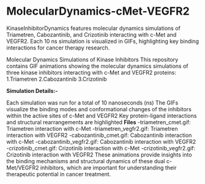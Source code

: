 # MolecularDynamics-cMet-VEGFR2
KinaseInhibitorDynamics features molecular dynamics simulations of Triametren, Cabozantinib, and Crizotinib interacting with c-Met and VEGFR2. Each 10 ns simulation is visualized in GIFs, highlighting key binding interactions for cancer therapy research. 

Molecular Dynamics Simulations of Kinase Inhibitors
This repository contains GIF animations showing the molecular dynamics simulations of three kinase inhibitors interacting with c-Met and VEGFR2 proteins:
1.Triametren
2.Cabozantinib
3.Crizotinib

**Simulation Details:-**

Each simulation was run for a total of 10 nanoseconds (ns)
The GIFs visualize the binding modes and conformational changes of the inhibitors within the active sites of c-Met and VEGFR2
Key protein-ligand interactions and structural rearrangements are highlighted
**Files**
-triametren_cmet.gif: Triametren interaction with c-Met
-triametren_vegfr2.gif: Triametren interaction with VEGFR2
-cabozantinib_cmet.gif: Cabozantinib interaction with c-Met
-cabozantinib_vegfr2.gif: Cabozantinib interaction with VEGFR2
-crizotinib_cmet.gif: Crizotinib interaction with c-Met
-crizotinib_vegfr2.gif: Crizotinib interaction with VEGFR2
These animations provide insights into the binding mechanisms and structural dynamics of these dual c-Met/VEGFR2 inhibitors, which are important for understanding their therapeutic potential in cancer treatment.
